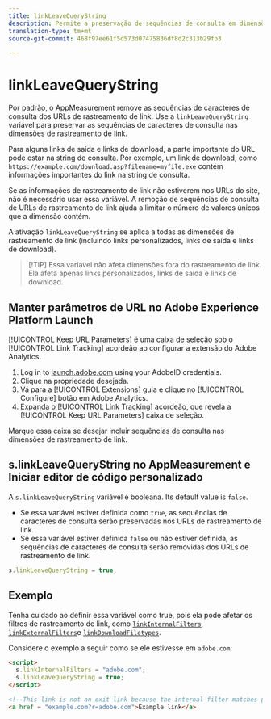 ```yaml
---
title: linkLeaveQueryString
description: Permite a preservação de sequências de consulta em dimensões de rastreamento de link.
translation-type: tm+mt
source-git-commit: 468f97ee61f5d573d07475836df8d2c313b29fb3

---
```



# linkLeaveQueryString

Por padrão, o AppMeasurement remove as sequências de caracteres de consulta dos URLs de rastreamento de link. Use a `linkLeaveQueryString` variável para preservar as sequências de caracteres de consulta nas dimensões de rastreamento de link.

Para alguns links de saída e links de download, a parte importante do URL pode estar na string de consulta. Por exemplo, um link de download, como `https://example.com/download.asp?filename=myfile.exe` contém informações importantes do link na string de consulta.

Se as informações de rastreamento de link não estiverem nos URLs do site, não é necessário usar essa variável. A remoção de sequências de consulta de URLs de rastreamento de link ajuda a limitar o número de valores únicos que a dimensão contém.

A ativação `linkLeaveQueryString` se aplica a todas as dimensões de rastreamento de link (incluindo links personalizados, links de saída e links de download).

> [!TIP] Essa variável não afeta dimensões fora do rastreamento de link. Ela afeta apenas links personalizados, links de saída e links de download.

## Manter parâmetros de URL no Adobe Experience Platform Launch

[!UICONTROL Keep URL Parameters] é uma caixa de seleção sob o [!UICONTROL Link Tracking] acordeão ao configurar a extensão do Adobe Analytics.

1. Log in to [launch.adobe.com](https://launch.adobe.com) using your AdobeID credentials.
2. Clique na propriedade desejada.
3. Vá para a [!UICONTROL Extensions] guia e clique no [!UICONTROL Configure] botão em Adobe Analytics.
4. Expanda o [!UICONTROL Link Tracking] acordeão, que revela a [!UICONTROL Keep URL Parameters] caixa de seleção.

Marque essa caixa se desejar incluir sequências de consulta nas dimensões de rastreamento de link.

## s.linkLeaveQueryString no AppMeasurement e Iniciar editor de código personalizado

A `s.linkLeaveQueryString` variável é booleana. Its default value is `false`.

* Se essa variável estiver definida como `true`, as sequências de caracteres de consulta serão preservadas nos URLs de rastreamento de link.
* Se essa variável estiver definida `false` ou não estiver definida, as sequências de caracteres de consulta serão removidas dos URLs de rastreamento de link.

```js
s.linkLeaveQueryString = true;
```

## Exemplo

Tenha cuidado ao definir essa variável como true, pois ela pode afetar os filtros de rastreamento de link, como [`linkInternalFilters`](linkinternalfilters.md), [`linkExternalFilters`](linkexternalfilters.md)e [`linkDownloadFiletypes`](linkdownloadfiletypes.md).

Considere o exemplo a seguir como se ele estivesse em `adobe.com`:

```html
<script>
  s.linkInternalFilters = "adobe.com";
  s.linkLeaveQueryString = true;
</script>

<!--This link is not an exit link because the internal filter matches part of the query string -->
<a href = "example.com?r=adobe.com">Example link</a>
```

